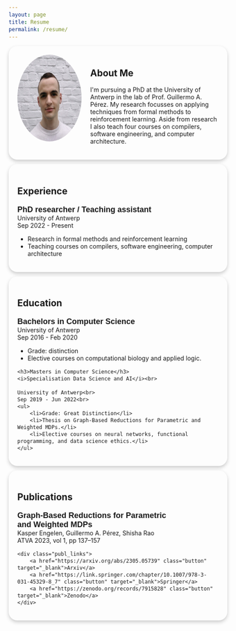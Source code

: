 ```yaml
---
layout: page
title: Resume
permalink: /resume/
---
```

<style> 

    .cv_section {
        border-radius: 20px;
        box-shadow: 0 4px 8px rgba(0,0,0,0.2);
        padding: 20px;
        margin-top: 10px;  
    }

    .cv_section h3 {
        font: bold 18px Arial;
		margin-top: 20px;  
		margin-bottom: 0px;  
    }

/*.colored_container { 
	border: 1px solid black; 
		background-color: #e6d5d1;            

	
	} 
	.colored_container_content {
		margin-top: 10px;  
		margin-bottom: 20px;  
		margin-right: 20px;  
		margin-left: 20px; 
	}*/

    .profile-container {
        display: flex;
        flex-direction: column;
        align-items: center;
        padding: 20px;
    }

    .profile-picture img {
        border-radius: 50%;
        width: 200px;
        height: 200px;
    }

    .about-me {
        text-align: justify;
        margin-top: 20px;
    }

    @media (min-width: 768px) {
        .profile-container {
            flex-direction: row;
            align-items: flex-start;
        }

        .profile-picture {
            flex: 1;
            text-align: center;
        }

        .about-me {
            flex: 2;
            text-align: left;
            margin-top: 0;
            margin-left: 20px;
        }
    }
    .publ_links {
        margin-top: 10px;  
    }

    .button {
        border-radius: 20px;
        font: bold 12px Arial;
        text-decoration: none;
        background-color: #EEEEEE;
        color: #333333;
        padding: 6px 8px 6px 8px;
    }
</style>
<script
  src="https://cdn.mathjax.org/mathjax/latest/MathJax.js?config=TeX-AMS-MML_HTMLorMML"
  type="text/javascript">
</script>


<div class="profile-container cv_section" id="about">
    <div class="profile-picture">
        <img src="/assets/images/profile_picture_20240605.jpeg" alt="Avatar">
    </div>
    <div class="about-me">
        <h2>About Me</h2>
        <p>I'm pursuing a PhD at the University of Antwerp in the lab of Prof. Guillermo A. Pérez. My research focusses on applying techniques from formal methods to reinforcement learning. Aside from research I also teach four courses on compilers, software engineering, and computer architecture.</p>
    </div>
</div>


<div class="cv_section" id="exp">
	<h2>Experience</h2>
	<h3>PhD researcher / Teaching assistant</h3>
	University of Antwerp<br>
	Sep 2022 - Present<br>
	<ul>
		<li>Research in formal methods and reinforcement learning</li>
		<li>Teaching courses on compilers, software engineering, computer architecture</li>
	</ul>
</div>

<div class="cv_section" id="educ">
	<h2>Education</h2>
	<h3>Bachelors in Computer Science</h3>
	University of Antwerp<br>
	Sep 2016 - Feb 2020<br>
        <ul>
        <li>Grade: distinction</li>
        <li>Elective courses on computational biology and applied logic.</li>
    </ul>

	<h3>Masters in Computer Science</h3>
	<i>Specialisation Data Science and AI</i><br>

	University of Antwerp<br>
	Sep 2019 - Jun 2022<br>
    <ul>
        <li>Grade: Great Distinction</li>
        <li>Thesis on Graph-Based Reductions for Parametric and Weighted MDPs.</li>
        <li>Elective courses on neural networks, functional programming, and data science ethics.</li>
    </ul>
</div>

<div class="cv_section">
	<h2 id="publ">Publications</h2>
	<h3>Graph-Based Reductions for Parametric and Weighted MDPs</h3>
    Kasper Engelen, Guillermo A. Pérez, Shisha Rao <br>
    ATVA 2023, vol 1, pp 137–157

    <div class="publ_links">
        <a href="https://arxiv.org/abs/2305.05739" class="button" target="_blank">Arxiv</a>
        <a href="https://link.springer.com/chapter/10.1007/978-3-031-45329-8_7" class="button" target="_blank">Springer</a>
        <a href="https://zenodo.org/records/7915828" class="button" target="_blank">Zenodo</a>
    </div>
</div>

